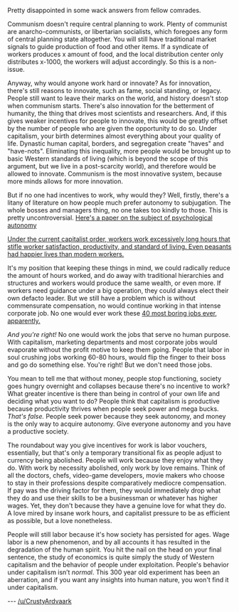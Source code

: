 Pretty disappointed in some wack answers from fellow comrades.

Communism doesn't require central planning to work. Plenty of communist are anarcho-communists, or libertarian socialists, which foregoes any form of central planning state altogether. You will still have traditional market signals to guide production of food and other items. If a syndicate of workers produces x amount of food, and the local distribution center only distributes x-1000, the workers will adjust accordingly. So this is a non-issue.

Anyway, why would anyone work hard or innovate? As for innovation, there's still reasons to innovate, such as fame, social standing, or legacy. People still want to leave their marks on the world, and history doesn't stop when communism starts. There's also innovation for the betterment of humanity, the thing that drives most scientists and researchers. And, if this gives weaker incentives for people to innovate, this would be greatly offset by the number of people who are given the opportunity to do so. Under capitalism, your birth determines almost everything about your quality of life. Dynastic human capital, borders, and segregation create "haves" and "have-nots". Eliminating this inequality, more people would be brought up to basic Western standards of living (which is beyond the scope of this argument, but we live in a post-scarcity world), and therefore would be allowed to innovate. Communism is the most innovative system, because more minds allows for more innovation.

But if no one had incentives to work, why would they? Well, firstly, there's a litany of literature on how people much prefer autonomy to subjugation. The whole bosses and managers thing, no one takes too kindly to those. This is pretty uncontroversial. [Here's a paper on the subject of psychological autonomy](https://www.springer.com/cda/content/document/cda_downloaddocument/9789401785419-c2.pdf?SGWID=0-0-45-1492245-p176370416)

[Under the current capitalist order, workers work excessively long hours that stifle worker satisfaction, productivity, and standard of living. Even peasants had happier lives than modern workers.](https://hbr.org/2015/08/the-research-is-clear-long-hours-backfire-for-people-and-for-companies) 

It's my position that keeping these things in mind, we could radically reduce the amount of hours worked, and do away with traditional hierarchies and structures and workers would produce the same wealth, or even more. If workers need guidance under a big operation, they could always elect their own defacto leader. But we still have a problem which is without commensurate compensation, no would continue working in that intense corporate job. No one would ever work these [40 most boring jobs ever, apparently.](https://www.coburgbanks.co.uk/blog/friday-funnies/the-40-most-boring-jobs/)

*And you're right!* No one would work the jobs that serve no human purpose. With capitalism, marketing departments and most corporate jobs would evaporate without the profit motive to keep them going. People that labor in soul crushing jobs working 60-80 hours, would flip the finger to their boss and go do something else. You're right! But we don't need those jobs.

You mean to tell me that without money, people stop functioning, society goes hungry overnight and collapses because there's no incentive to work? What greater incentive is there than being in control of your own life and deciding what you want to do? People think that capitalism is productive because productivity thrives when people seek power and mega bucks. *That's false.* People seek power because they seek autonomy, and money is the only way to acquire autonomy. Give everyone autonomy and you have a productive society.

The roundabout way you give incentives for work is labor vouchers, essentially, but that's only a temporary transitional fix as people adjust to currency being abolished. People will work because they enjoy what they do. With work by necessity abolished, only work by love remains. Think of all the doctors, chefs, video-game developers, movie makers who choose to stay in their professions despite comparatively mediocre compensation. If pay was the driving factor for them, they would immediately drop what they do and use their skills to be a businessman or whatever has higher wages. Yet, they don't because they have a genuine love for what they do. A love mired by insane work hours, and capitalist pressure to be as efficient as possible, but a love nonetheless. 

People will still labor because it's how society has persisted for ages. Wage labor is a new phenomenon, and by all accounts it has resulted in the degradation of the human spirit. You hit the nail on the head on your final sentence, the study of economics is quite simply the study of Western capitalism and the behavior of people under exploitation. People's behavior under capitalism isn’t *normal*. This 300 year old experiment has been an aberration, and if you want any insights into human nature, you won't find it under capitalism.

--- [/u/CrustyArdvaark](https://www.reddit.com/user/CrustyArdvaark)
